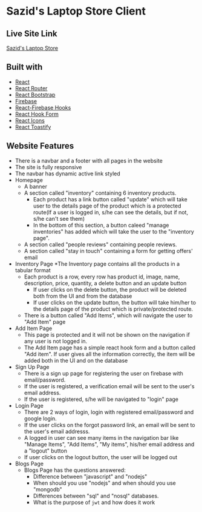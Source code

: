 # Sazid's Laptop Store Client

## Live Site Link
[Sazid's Laptop Store](https://inventory-management-website.web.app/)

## Built with
* [React](https://reactjs.org)
* [React Router](https://reactrouter.com)
* [React Bootstrap](https://react-bootstrap.github.io)
* [Firebase](https://firebase.google.com)
* [React-Firebase Hooks](https://github.com/CSFrequency/react-firebase-hooks)
* [React Hook Form](https://react-hook-form.com/)
* [React Icons](https://react-icons.github.io/react-icons/)
* [React Toastify](https://fkhadra.github.io/react-toastify/introduction)

## Website Features
* There is a navbar and a footer with all pages in the website
* The site is fully responsive
* The navbar has dynamic active link styled
* Homepage
    * A banner
    * A section called "inventory" containing 6 inventory products.
        * Each product has a link button called "update" which will take user to the details page of the product which is a protected route(If a user is logged in, s/he can see the details, but if not, s/he can't see them)
        * In the bottom of this section, a button caleed "manage inventories" has added which will take the user to the "inventory page".
    * A section called "people reviews" containing people reviews.
    * A section called "stay in touch" containing a form for getting offers' email
* Inventory Page
    *The Inventory page contains all the products in a tabular format
    * Each product is a row, every row has product id, image, name, description, price, quantity, a delete button and an update button
        * If user clicks on the delete button, the product will be deleted both from the UI and from the database
        * If user clicks on the update button, the button will take him/her to the details page of the product which is private/protected route.
    * There is a button called "Add Items", which will navigate the user to "Add Item" page
* Add Item Page
    * This page is protected and it will not be shown on the navigation if any user is not logged in.
    * The Add Item page has a simple react hook form and a button called "Add item". If user gives all the information correctly, the item will be added both in the UI and on the database
* Sign Up Page
    * There is a sign up page for registering the user on firebase with email/password.
    * If the user is registered, a verification email will be sent to the user's email address.
    * If the user is registered, s/he will be navigated to "login" page
* Login Page
    * There are 2 ways of login, login with registered email/password and google login.
    * If the user clicks on the forgot password link, an email will be sent to the user's email addresss.
    * A logged in user can see many items in the navigation bar like "Manage Items", "Add Items", "My items", his/her email address and a "logout" button
    * If user clicks on the logout button, the user will be logged out
* Blogs Page
    * Blogs Page has the questions answered:
        * Difference between "javascript" and "nodejs"
        * When should you use "nodejs" and when should you use "mongodb"
        * Differences between "sql" and "nosql" databases.
        * What is the purpose of `jwt` and how does it work
